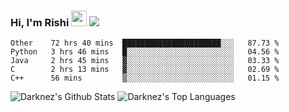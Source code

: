 ### Hi, I'm Rishi <img src="https://media.giphy.com/media/hvRJCLFzcasrR4ia7z/giphy.gif" width="25px" />  <img src="https://img.shields.io/badge/Data Scienctist-Python-blue?style=flat-square" />
<!--START_SECTION:waka-->
```text
Other    72 hrs 40 mins  ██████████████████████░░░   87.73 % 
Python   3 hrs 46 mins   █░░░░░░░░░░░░░░░░░░░░░░░░   04.56 % 
Java     2 hrs 45 mins   ▓░░░░░░░░░░░░░░░░░░░░░░░░   03.33 % 
C        2 hrs 13 mins   ▓░░░░░░░░░░░░░░░░░░░░░░░░   02.69 % 
C++      56 mins         ▒░░░░░░░░░░░░░░░░░░░░░░░░   01.15 % 
```
<!--END_SECTION:waka-->
<img alt="Darknez's Github Stats" src="https://github-readme-stats.vercel.app/api?username=Darknez07&show_icons=true&count_private=true&theme=dark" />
<img alt="Darknez's Top Languages" src="https://github-readme-stats.vercel.app/api/top-langs/?username=Darknez07&langs_count=5&theme=tokyonight" />

